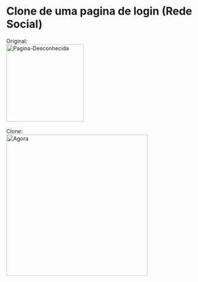 # Clone de uma pagina de login (Rede Social)
 
Original:
<br>
<img width="203" alt="Pagina-Desconhecida" src="https://user-images.githubusercontent.com/73664986/156896798-e83a7926-8448-4cd7-a6fb-7a91a9ef97d6.png">
<br>
<br>
Clone:
<br>
<img width="371" alt="Agora" src="https://user-images.githubusercontent.com/73664986/156896979-142c5ba5-01ae-40d8-86d5-1f4b3ae8f852.png">